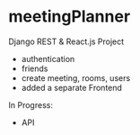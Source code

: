 # meetingPlanner
Django REST  & React.js Project 


- authentication  
- friends
- create meeting, rooms, users 
- added a separate Frontend


In Progress:
- API 
